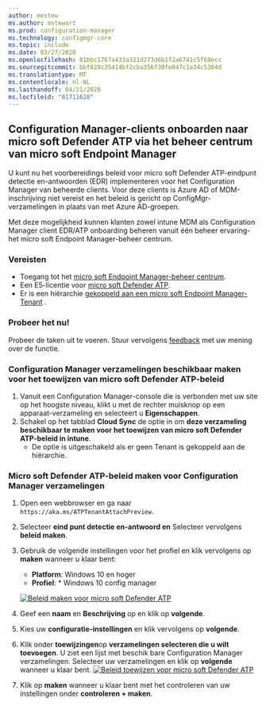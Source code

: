 ```yaml
---
author: mestew
ms.author: mstewart
ms.prod: configuration-manager
ms.technology: configmgr-core
ms.topic: include
ms.date: 03/27/2020
ms.openlocfilehash: 81bbc1767a433a321d273d6b1f2a6741c5f68ecc
ms.sourcegitcommit: bbf820c35414bf2cba356f30fe047c1a34c5384d
ms.translationtype: MT
ms.contentlocale: nl-NL
ms.lasthandoff: 04/21/2020
ms.locfileid: "81711628"
---
```

## <a name="onboard-configuration-manager-clients-to-microsoft-defender-atp-via-the-microsoft-endpoint-manager-admin-center"></a><a name="bkmk_atp"></a>Configuration Manager-clients onboarden naar micro soft Defender ATP via het beheer centrum van micro soft Endpoint Manager
<!--5961658-->
U kunt nu het voorbereidings beleid voor micro soft Defender ATP-eindpunt detectie en-antwoorden (EDR) implementeren voor het Configuration Manager van beheerde clients. Voor deze clients is Azure AD of MDM-inschrijving niet vereist en het beleid is gericht op ConfigMgr-verzamelingen in plaats van met Azure AD-groepen.

Met deze mogelijkheid kunnen klanten zowel intune MDM als Configuration Manager client EDR/ATP onboarding beheren vanuit één beheer ervaring-het micro soft Endpoint Manager-beheer centrum.

### <a name="prerequisites"></a>Vereisten

- Toegang tot het [micro soft Endpoint Manager-beheer centrum](https://endpoint.microsoft.com/).
- Een E5-licentie voor [micro soft Defender ATP](https://docs.microsoft.com/windows/security/threat-protection/microsoft-defender-atp/minimum-requirements#licensing-requirements).
- Er is een hiërarchie [gekoppeld aan een micro soft Endpoint Manager-Tenant](https://docs.microsoft.com/configmgr/core/get-started/2020/technical-preview-2002-2#bkmk_attach) .

### <a name="try-it-out"></a>Probeer het nu!

Probeer de taken uit te voeren. Stuur vervolgens [feedback](../../technical-preview-2003.md#bkmk_feedback) met uw mening over de functie.

### <a name="make-configuration-manager-collections-available-to-assign-microsoft-defender-atp-policies"></a>Configuration Manager verzamelingen beschikbaar maken voor het toewijzen van micro soft Defender ATP-beleid

1. Vanuit een Configuration Manager-console die is verbonden met uw site op het hoogste niveau, klikt u met de rechter muisknop op een apparaat-verzameling en selecteert u **Eigenschappen**.
1. Schakel op het tabblad **Cloud Sync** de optie in om **deze verzameling beschikbaar te maken voor het toewijzen van micro soft Defender ATP-beleid in intune**.
   - De optie is uitgeschakeld als er geen Tenant is gekoppeld aan de hiërarchie.

### <a name="create-microsoft-defender-atp-policy-for-configuration-manager-collections"></a>Micro soft Defender ATP-beleid maken voor Configuration Manager verzamelingen

1. Open een webbrowser en ga naar `https://aka.ms/ATPTenantAttachPreview`.
1. Selecteer **eind punt detectie en-antwoord en** Selecteer vervolgens **beleid maken**.
1. Gebruik de volgende instellingen voor het profiel en klik vervolgens op **maken** wanneer u klaar bent:
   - **Platform**: Windows 10 en hoger
   - **Profiel**: * Windows 10 config manager

   [![Beleid maken voor micro soft Defender ATP](../../media/5691658-create-atp-policy.png)](../../media/5691658-create-atp-policy.png#lightbox)
1. Geef een **naam** en **Beschrijving** op en klik op **volgende**.
1. Kies uw **configuratie-instellingen** en klik vervolgens op **volgende**.
1. Klik onder **toewijzingen**op **verzamelingen selecteren die u wilt toevoegen**. U ziet een lijst met beschik bare Configuration Manager verzamelingen. Selecteer uw verzamelingen en klik op **volgende** wanneer u klaar bent.
   [![Beleid toewijzen voor micro soft Defender ATP](../../media/5691658-assign-atp-policy.png)](../../media/5691658-assign-atp-policy.png#lightbox)
1. Klik op **maken** wanneer u klaar bent met het controleren van uw instellingen onder **controleren + maken**.